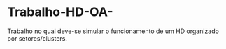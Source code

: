 # Trabalho-HD-OA-
Trabalho no qual deve-se simular o funcionamento de um HD organizado por  setores/clusters.
